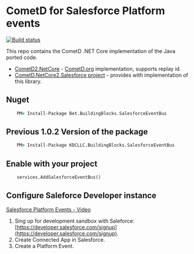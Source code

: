 # CometD for Salesforce Platform events
[![Build status](https://ci.appveyor.com/api/projects/status/95p5gcuv67v7vq7q?svg=true)](https://ci.appveyor.com/project/kdcllc/kdcllc-buildingblocks-salesforceeventbus)

This repo contains the CometD .NET Core implementation of the Java ported code.
- [CometD2.NetCore](https://github.com/kdcllc/CometD.NetCore) - [CometD.org](CometD.org) implementation, supports replay id.
- [CometD.NetCore2.Salesforce project](https://github.com/kdcllc/CometD.NetCore.Salesforce) - provides with implementation of this library.


## Nuget

```cmd
    PM> Install-Package Bet.BuildingBlocks.SalesforceEventBus
```


## Previous 1.0.2 Version of the package

```cmd
    PM> Install-Package KDCLLC.BuildingBlocks.SalesforceEventBus 
```

## Enable with your project
```
    services.AddSalesforceEventBus()
```

## Configure Saleforce Developer instance
[Salesforce Platform Events - Video](https://www.youtube.com/watch?v=L6OWyCfQD6U)
1. Sing up for development sandbox with Saleforce: [https://developer.salesforce.com/signup](https://developer.salesforce.com/signup).
2. Create Connected App in Salesforce.
3. Create a Platform Event.

